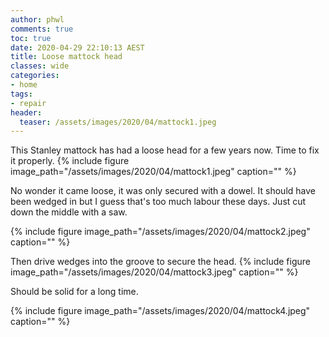 ```yaml
---
author: phwl
comments: true
toc: true
date: 2020-04-29 22:10:13 AEST
title: Loose mattock head
classes: wide
categories:
- home
tags:
- repair
header:
  teaser: /assets/images/2020/04/mattock1.jpeg
---
```


This Stanley mattock has had a loose head for a few years now. Time to fix it 
properly.
{% include figure image_path="/assets/images/2020/04/mattock1.jpeg" caption="" %}

No wonder it came loose, it was only secured with a dowel. It should
have been wedged in but I guess that's too much labour these days.
Just cut down the middle with a saw.

{% include figure image_path="/assets/images/2020/04/mattock2.jpeg" caption="" %}

Then drive wedges into the groove to secure the head.
{% include figure image_path="/assets/images/2020/04/mattock3.jpeg" caption="" %}

Should be solid for a long time.

{% include figure image_path="/assets/images/2020/04/mattock4.jpeg" caption="" %}
